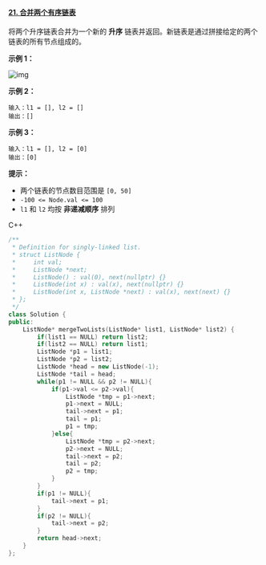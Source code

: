 #### [21. 合并两个有序链表](https://leetcode-cn.com/problems/merge-two-sorted-lists/)

将两个升序链表合并为一个新的 **升序** 链表并返回。新链表是通过拼接给定的两个链表的所有节点组成的。 

**示例 1：**

![img](https://assets.leetcode.com/uploads/2020/10/03/merge_ex1.jpg)

**示例 2：**

```
输入：l1 = [], l2 = []
输出：[]
```

**示例 3：**

```
输入：l1 = [], l2 = [0]
输出：[0]
```

**提示：**

- 两个链表的节点数目范围是 `[0, 50]`
- `-100 <= Node.val <= 100`
- `l1` 和 `l2` 均按 **非递减顺序** 排列

C++

```c++
/**
 * Definition for singly-linked list.
 * struct ListNode {
 *     int val;
 *     ListNode *next;
 *     ListNode() : val(0), next(nullptr) {}
 *     ListNode(int x) : val(x), next(nullptr) {}
 *     ListNode(int x, ListNode *next) : val(x), next(next) {}
 * };
 */
class Solution {
public:
    ListNode* mergeTwoLists(ListNode* list1, ListNode* list2) {
        if(list1 == NULL) return list2;
        if(list2 == NULL) return list1;
        ListNode *p1 = list1;
        ListNode *p2 = list2;
        ListNode *head = new ListNode(-1);
        ListNode *tail = head;
        while(p1 != NULL && p2 != NULL){
            if(p1->val <= p2->val){
                ListNode *tmp = p1->next;
                p1->next = NULL;
                tail->next = p1;
                tail = p1;
                p1 = tmp;
            }else{
                ListNode *tmp = p2->next;
                p2->next = NULL;
                tail->next = p2;
                tail = p2;
                p2 = tmp;
            }
        }
        if(p1 != NULL){
            tail->next = p1;
        }
        if(p2 != NULL){
            tail->next = p2;
        }
        return head->next;
    }
};
```